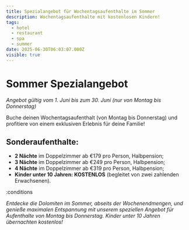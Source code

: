 ```yaml
---
title: Spezialangebot für Wochentagsaufenthalte im Sommer
description: Wochentagsaufenthalte mit kostenlosen Kindern!
tags:
  - hotel
  - restaurant
  - spa
  - summer
date: 2025-06-30T06:03:07.000Z
visible: true
---
```


# Sommer Spezialangebot

*Angebot gültig vom 1. Juni bis zum 30. Juni (nur von Montag bis Donnerstag)*

Buche deinen Wochentagsaufenthalt (von Montag bis Donnerstag) und profitiere von einem exklusiven Erlebnis für deine Familie!

## Sonderaufenthalte:

- **2 Nächte** im Doppelzimmer ab €179 pro Person, Halbpension;
- **3 Nächte** im Doppelzimmer ab €249 pro Person, Halbpension;
- **4 Nächte** im Doppelzimmer ab €319 pro Person, Halbpension;
- **Kinder unter 10 Jahren: KOSTENLOS** (begleitet von zwei zahlenden Erwachsenen).

:conditions

*Entdecke die Dolomiten im Sommer, abseits der Wochenendmengen, und genieße maximalen Entspannung mit unserem speziellen Angebot für Aufenthalte von Montag bis Donnerstag. Kinder unter 10 Jahren übernachten kostenlos!*
